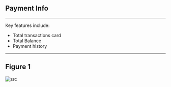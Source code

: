 ## Payment Info
---
Key features  include:

- Total transactions card
- Total Balance
- Payment history

---

## Figure 1
 
 ![src](/assets/dashkit/payment-info.jpeg)

